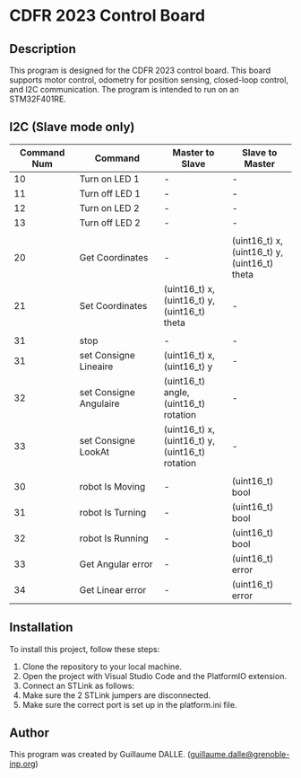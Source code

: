 # CDFR 2023 Control Board

## Description

This program is designed for the CDFR 2023 control board. This board supports motor control, odometry for position sensing, closed-loop control, and I2C communication. The program is intended to run on an STM32F401RE.

## I2C (Slave mode only)

| Command Num | Command | Master to Slave | Slave to Master |
| --- | --- | --- |  --- |
| 10 | Turn on LED 1 | - | - |
| 11 | Turn off LED 1 | - | - |
| 12 | Turn on LED 2 | - | - |
| 13 | Turn off LED 2 | - | - |
| | | | |
| 20 | Get Coordinates | -  | (uint16_t) x,<br> (uint16_t) y,<br> (uint16_t) theta |
| 21 | Set Coordinates | (uint16_t) x,<br> (uint16_t) y,<br> (uint16_t) theta | - |
| | | | |
| 31 | stop | - | - |
| 31 | set Consigne Lineaire | (uint16_t) x,<br> (uint16_t) y| - |
| 32 | set Consigne Angulaire | (uint16_t) angle,<br> (uint16_t) rotation | -
| 33 | set Consigne LookAt | (uint16_t) x,<br> (uint16_t) y,<br> (uint16_t) rotation | -
| | | | |
| 30 | robot Is Moving | - | (uint16_t) bool |
| 31 | robot Is Turning | - | (uint16_t) bool |
| 32 | robot Is Running | - | (uint16_t) bool |
| 33 | Get Angular error | - | (uint16_t) error |
| 34 | Get Linear error | - | (uint16_t) error |

 

## Installation

To install this project, follow these steps:

1. Clone the repository to your local machine.
2. Open the project with Visual Studio Code and the PlatformIO extension.
3. Connect an STLink as follows:
4. Make sure the 2 STLink jumpers are disconnected.
5. Make sure the correct port is set up in the platform.ini file.

## Author

This program was created by Guillaume DALLE. (guillaume.dalle@grenoble-inp.org)